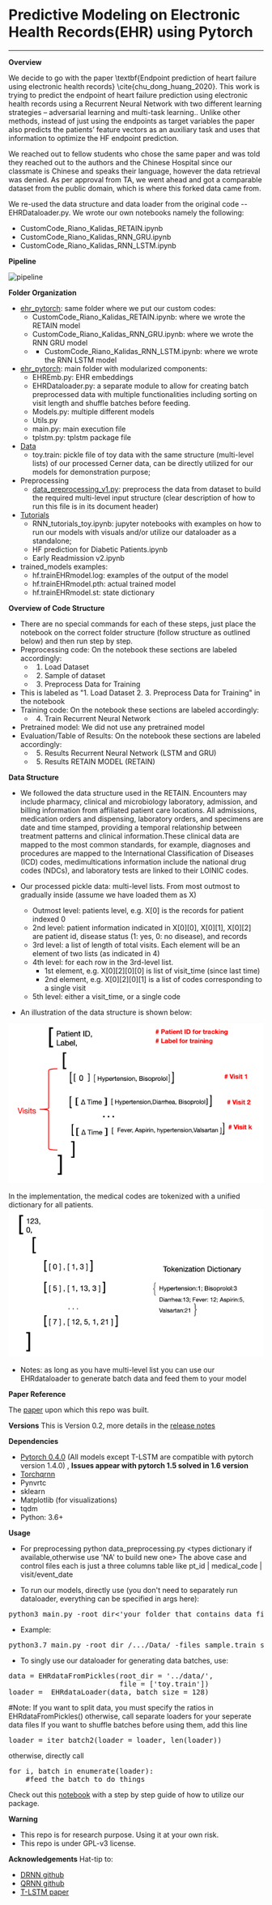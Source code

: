 # Predictive Modeling on Electronic Health Records(EHR) using Pytorch
***************** 

**Overview**

We decide to go with the paper \textbf{Endpoint prediction of heart failure using electronic health records} \cite{chu_dong_huang_2020}. This work is trying to predict the endpoint of heart failure prediction using electronic health records using a Recurrent Neural Network with two different learning strategies – adversarial learning and multi-task learning.. Unlike other methods, instead of just using the endpoints as target variables the paper also predicts the patients’ feature vectors as an auxiliary task and uses that information to optimize the HF endpoint prediction.

We reached out to fellow students who chose the same paper and was told they reached out to the authors and the Chinese Hospital since our classmate is Chinese and speaks their language, however the data retrieval was denied. As per approval from TA, we went ahead and got a comparable dataset from the public domain, which is where this forked data came from.

We re-used the data structure and data loader from the original code -- EHRDataloader.py. We wrote our own notebooks namely the following:

* CustomCode_Riano_Kalidas_RETAIN.ipynb
* CustomCode_Riano_Kalidas_RNN_GRU.ipynb
* CustomCode_Riano_Kalidas_RNN_LSTM.ipynb

**Pipeline**

![pipeline](tutorials/Pipeline%20for%20data%20flow.png)


**Folder Organization**
* [ehr_pytorch](ehr_pytorch): same folder where we put our custom codes:
    * CustomCode_Riano_Kalidas_RETAIN.ipynb: where we wrote the RETAIN model
    * CustomCode_Riano_Kalidas_RNN_GRU.ipynb: where we wrote the RNN GRU model
    * * CustomCode_Riano_Kalidas_RNN_LSTM.ipynb: where we wrote the RNN LSTM model
* [ehr_pytorch](ehr_pytorch): main folder with modularized components:
    * EHREmb.py: EHR embeddings
    * EHRDataloader.py: a separate module to allow for creating batch preprocessed data with multiple functionalities including sorting on visit length and shuffle batches before feeding.
    * Models.py: multiple different models
    * Utils.py
    * main.py: main execution file
    * tplstm.py: tplstm package file
* [Data](data)
    * toy.train: pickle file of  toy data with the same structure (multi-level lists) of our processed Cerner data, can be directly utilized for our models for demonstration purpose;
* Preprocessing
    * [data_preprocessing_v1.py](Preprocessing/data_preprocessing_v1.py): preprocess the data from dataset to build the required multi-level input structure
      (clear description of how to run this file is in its document header)
* [Tutorials](tutorials)
    * RNN_tutorials_toy.ipynb: jupyter notebooks with examples on how to run our models with visuals and/or utilize our dataloader as a standalone;
    * HF prediction for Diabetic Patients.ipynb
    * Early Readmission v2.ipynb
* trained_models examples:
    * hf.trainEHRmodel.log: examples of the output of the model
    * hf.trainEHRmodel.pth: actual trained model
    * hf.trainEHRmodel.st: state dictionary

**Overview of Code Structure**
* There are no special commands for each of these steps, just place the notebook on the correct folder structure (follow structure as outlined below) and then run step by step.
* Preprocessing code: On the notebook these sections are labeled accordingly:
    * 1. Load Dataset
    * 2. Sample of dataset
    * 3. Preprocess Data for Training
* This is labeled as "1. Load Dataset 2. 3. Preprocess Data for Training" in the notebook
* Training code: On the notebook these sections are labeled accordingly:
    * 4. Train Recurrent Neural Network    
* Pretrained model: We did not use any pretrained model
* Evaluation/Table of Results: On the notebook these sections are labeled accordingly:
    * 5. Results Recurrent Neural Network (LSTM and GRU)
    * 5. Results RETAIN MODEL (RETAIN)
    
     
**Data Structure**

*  We followed the data structure used in the RETAIN. Encounters may include pharmacy, clinical and microbiology laboratory, admission, and billing information from affiliated patient care locations. All admissions, medication orders and dispensing, laboratory orders, and specimens are date and time stamped, providing a temporal relationship between treatment patterns and clinical information.These clinical data are mapped to the most common standards, for example, diagnoses and procedures are mapped to the International Classification of Diseases (ICD) codes, medimultications information include the national drug codes (NDCs), and laboratory tests are linked to their LOINIC codes.


*  Our processed pickle data: multi-level lists. From most outmost to gradually inside (assume we have loaded them as X)
    * Outmost level: patients level, e.g. X[0] is the records for patient indexed 0
    * 2nd level: patient information indicated in X[0][0], X[0][1], X[0][2] are patient id, disease status (1: yes, 0: no disease), and records
    * 3rd level: a list of length of total visits. Each element will be an element of two lists (as indicated in 4)
    * 4th level: for each row in the 3rd-level list. 
        *  1st element, e.g. X[0][2][0][0] is list of visit_time (since last time)
        *  2nd element, e.g. X[0][2][0][1] is a list of codes corresponding to a single visit
    * 5th level: either a visit_time, or a single code
*  An illustration of the data structure is shown below: 

![data structure](https://github.com/ZhiGroup/pytorch_ehr/blob/master/tutorials/Data%20structure%20with%20explanation.png)

In the implementation, the medical codes are tokenized with a unified dictionary for all patients.
![data example](https://github.com/ZhiGroup/pytorch_ehr/blob/MasterUpdateJun2019/tutorials/data.png)
* Notes: as long as you have multi-level list you can use our EHRdataloader to generate batch data and feed them to your model

**Paper Reference**

The [paper](https://github.com/ZhiGroup/pytorch_ehr/blob/master/Medinfo2019_PA_SimpleRNNisAllweNeed.pdf) upon which this repo was built. 

**Versions**
This is Version 0.2, more details in the [release notes](https://github.com/ZhiGroup/pytorch_ehr/releases/tag/v0.2-Feb20)

**Dependencies**
* [Pytorch 0.4.0](http://pytorch.org) (All models except T-LSTM are compatible with pytorch version 1.4.0) , <b> Issues appear with pytorch 1.5 solved in 1.6 version</b>
* [Torchqrnn](https://github.com/salesforce/pytorch-qrnn)
* Pynvrtc
* sklearn
* Matplotlib (for visualizations)
* tqdm
* Python: 3.6+

**Usage**
* For preprocessing
 python data_preprocessing.py <Case File> <Control File> <types dictionary if available,otherwise use 'NA' to build new one> <output Files Prefix> 
The above case and control files each is just a three columns table like pt_id | medical_code | visit/event_date  

* To run our models, directly use (you don't need to separately run dataloader, everything can be specified in args here):
<pre>
python3 main.py -root_dir<'your folder that contains data file(s)'> -files<['filename(train)' 'filename(valid)' 'filename(test)']> -which_model<'RNN'> -optimizer<'adam'> ....(feed as many args as you please)
</pre>
* Example:

<pre>
python3.7 main.py -root_dir /.../Data/ -files sample.train sample.valid sample.test -input_size 15800 -batch_size 100 -which_model LR -lr 0.01 -eps 1e-06 -L2 1e-04
</pre>


* To singly use our dataloader for generating data batches, use:
<pre>
data = EHRdataFromPickles(root_dir = '../data/', 
                          file = ['toy.train'])
loader =  EHRdataLoader(data, batch_size = 128)
</pre>  
  #Note: If you want to split data, you must specify the ratios in EHRdataFromPickles()
         otherwise, call separate loaders for your seperate data files 
         If you want to shuffle batches before using them, add this line 
 <pre>
loader = iter_batch2(loader = loader, len(loader))
</pre>
otherwise, directly call 

<pre>
for i, batch in enumerate(loader): 
    #feed the batch to do things
</pre>

Check out this [notebook](tutorials/RNN_tutorials_toy.ipynb) with a step by step guide of how to utilize our package. 

**Warning**

* This repo is for research purpose. Using it at your own risk. 
* This repo is under GPL-v3 license. 

**Acknowledgements**
Hat-tip to:
* [DRNN github](https://github.com/zalandoresearch/pt-dilate-rnn)
* [QRNN github](https://github.com/salesforce/pytorch-qrnn)
* [T-LSTM paper](http://biometrics.cse.msu.edu/Publications/MachineLearning/Baytasetal_PatientSubtypingViaTimeAwareLSTMNetworks.pdf)


